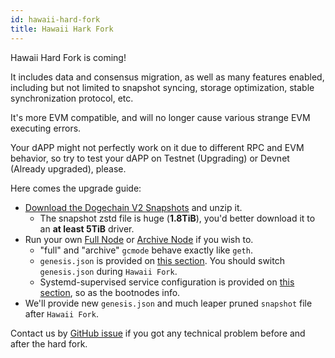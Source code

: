 ```yaml
---
id: hawaii-hard-fork
title: Hawaii Hark Fork
---
```


Hawaii Hard Fork is coming!

It includes data and consensus migration, as well as many features enabled, including but not limited to snapshot syncing, storage optimization, stable synchronization protocol, etc.

It's more EVM compatible, and will no longer cause various strange EVM executing errors.

Your dAPP might not perfectly work on it due to different RPC and EVM behavior, so try to test your dAPP on Testnet (Upgrading) or Devnet (Already upgraded), please.

Here comes the upgrade guide:

* [Download the Dogechain V2 Snapshots](https://github.com/dogechain-lab/dogechain-snapshots) and unzip it.
  * The snapshot zstd file is huge (**1.8TiB**), you'd better download it to an **at least 5TiB** driver.
* Run your own [Full Node](./full-node-deployment) or [Archive Node](./run-archive-node) if you wish to.
  * "full" and "archive" `gcmode` behave exactly like `geth`.
  * `genesis.json` is provided on [this section](./full-node-deployment#copy-genesisjson-to-etc-directory). You should switch `genesis.json` during `Hawaii Fork`.
  * Systemd-supervised service configuration is provided on [this section](./full-node-deployment#create-systemd-service), so as the bootnodes info. 
* We'll provide new `genesis.json` and much leaper pruned `snapshot` file after `Hawaii Fork`.

Contact us by [GitHub issue](https://github.com/dogechain-lab/dbsc/issues) if you got any technical problem before and after the hard fork.
